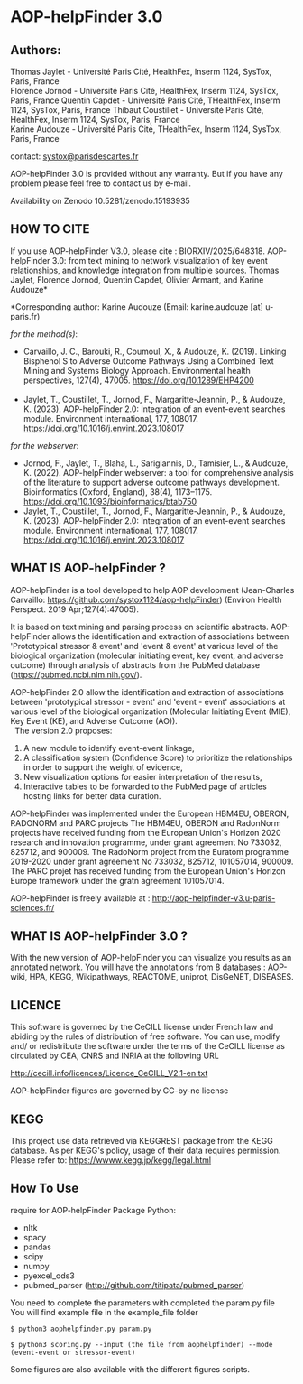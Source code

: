 # AOP-helpFinder 3.0

## Authors:   
Thomas Jaylet - Université Paris Cité, HealthFex, Inserm 1124, SysTox, Paris, France  
Florence Jornod - Université Paris Cité, HealthFex, Inserm 1124, SysTox, Paris, France 
Quentin Capdet - Université Paris Cité, THealthFex, Inserm 1124, SysTox, Paris, France
Thibaut Coustillet - Université Paris Cité, HealthFex, Inserm 1124, SysTox, Paris, France  
Karine Audouze - Université Paris Cité, THealthFex, Inserm 1124, SysTox, Paris, France  

contact: systox@parisdescartes.fr

AOP-helpFinder 3.0 is provided without any warranty. But if you have any problem please feel free to contact us by e-mail.

Availability on Zenodo 10.5281/zenodo.15193935

## HOW TO CITE 
If you use AOP-helpFinder V3.0, please cite :
BIORXIV/2025/648318. AOP-helpFinder 3.0: from text mining to network visualization of key event relationships, and knowledge integration from multiple sources. Thomas Jaylet, Florence Jornod, Quentin Capdet, Olivier Armant, and Karine Audouze*

*Corresponding author: Karine Audouze (Email: karine.audouze [at] u-paris.fr)

*for the method(s)*:  
* Carvaillo, J. C., Barouki, R., Coumoul, X., & Audouze, K. (2019). Linking Bisphenol S to Adverse Outcome Pathways Using a Combined Text Mining and Systems Biology Approach. Environmental health perspectives, 127(4), 47005. https://doi.org/10.1289/EHP4200  
&nbsp;
* Jaylet, T., Coustillet, T., Jornod, F., Margaritte-Jeannin, P., & Audouze, K. (2023). AOP-helpFinder 2.0: Integration of an event-event searches module. Environment international, 177, 108017. https://doi.org/10.1016/j.envint.2023.108017

*for the webserver*:
* Jornod, F., Jaylet, T., Blaha, L., Sarigiannis, D., Tamisier, L., & Audouze, K. (2022). AOP-helpFinder webserver: a tool for comprehensive analysis of the literature to support adverse outcome pathways development. Bioinformatics (Oxford, England), 38(4), 1173–1175. https://doi.org/10.1093/bioinformatics/btab750
* Jaylet, T., Coustillet, T., Jornod, F., Margaritte-Jeannin, P., & Audouze, K. (2023). AOP-helpFinder 2.0: Integration of an event-event searches module. Environment international, 177, 108017. https://doi.org/10.1016/j.envint.2023.108017


## WHAT IS AOP-helpFinder ? 

AOP-helpFinder is a tool developed to help AOP development (Jean-Charles Carvaillo: https://github.com/systox1124/aop-helpFinder) (Environ Health Perspect. 2019 Apr;127(4):47005).

It is based on text mining and parsing process on scientific abstracts. AOP-helpFinder allows the identification and extraction of associations between 'Prototypical stressor & event' and 'event & event' at various level of the biological organization (molecular initiating event, key event, and adverse outcome) through analysis of abstracts from the PubMed database (https://pubmed.ncbi.nlm.nih.gov/). 

AOP-helpFinder 2.0 allow the identification and extraction of associations between 'prototypical stressor - event' and 'event - event' associations at various level of the biological organization (Molecular Initiating Event (MIE), Key Event (KE), and Adverse Outcome (AO)).  
&nbsp;
The version 2.0 proposes:
1. A new module to identify event-event linkage, 
2. A classification system (Confidence Score) to prioritize the relationships in order to support the weight of evidence, 
3. New visualization options for easier interpretation of the results,
4. Interactive tables to be forwarded to the PubMed page of articles hosting links for better data curation.

AOP-helpFinder was implemented under the European HBM4EU, OBERON, RADONORM and PARC projects
The HBM4EU, OBERON and RadonNorm projects have received funding from the European Union's Horizon 2020 research and innovation programme, under grant agreement No 733032, 825712, and 900009. The RadoNorm project from the Euratom programme 2019-2020 under grant agreement No 733032, 825712, 101057014, 900009. The PARC projet has received funding from the European Union's Horizon Europe framework under the gratn agreement 101057014.


AOP-helpFinder is freely available at : http://aop-helpfinder-v3.u-paris-sciences.fr/



##  WHAT IS AOP-helpFinder 3.0 ? 
With the new version of AOP-helpFinder you can visualize you results as an annotated network. You will have the annotations from 8 databases : AOP-wiki, HPA, KEGG, Wikipathways, REACTOME, uniprot, DisGeNET, DISEASES.


## LICENCE 
This software is governed by the CeCILL license under French law and abiding by the rules of distribution of free software.  You can  use,  modify and/ or redistribute the software under the terms of the CeCILL license as circulated by CEA, CNRS and INRIA at the following URL

http://cecill.info/licences/Licence_CeCILL_V2.1-en.txt

AOP-helpFinder figures are governed by CC-by-nc license

## KEGG
This project use data retrieved via KEGGREST package from the KEGG database.
As per KEGG's policy, usage of their data requires permission.
Please refer to: https://wwww.kegg.jp/kegg/legal.html

## How To Use 

require for AOP-helpFinder
Package Python:
* nltk
* spacy
* pandas
* scipy
* numpy
* pyexcel_ods3
* pubmed_parser (http://github.com/titipata/pubmed_parser)

You need to complete the parameters with completed the param.py file  
You will find example file in the example_file folder

`$ python3 aophelpfinder.py param.py` 

`$ python3 scoring.py --input (the file from aophelpfinder) --mode (event-event or stressor-event)`

Some figures are also available with the different figures scripts.
